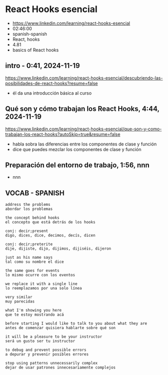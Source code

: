 # React Hooks esencial

- https://www.linkedin.com/learning/react-hooks-esencial
- 02:46:00
- spanish-spanish
- React, hooks
- 4.81
- basics of React hooks

## intro - 0:41, 2024-11-19

https://www.linkedin.com/learning/react-hooks-esencial/descubriendo-las-posibilidades-de-react-hooks?resume=false

- él da una introducción básica al curso

## Qué son y cómo trabajan los React Hooks, 4:44, 2024-11-19

https://www.linkedin.com/learning/react-hooks-esencial/que-son-y-como-trabajan-los-react-hooks?autoSkip=true&resume=false

- habla sobra las diferencias entre los componentes de clase y función
- dice que puedes mezclar los componentes de clase y función

##  Preparación del entorno de trabajo, 1:56, nnn

- nnn

## VOCAB - SPANISH

```
address the problems
abordar los problemas

the concept behind hooks
el concepto que está detrás de los hooks

conj: decir;present
digo, dices, dice, decimos, decís, dicen

conj: decir;preterite
dije, dijiste, dijo, dijimos, dijiséis, dijeron

just as his name says
tal como su nombre el dice

the same goes for events
lo mismo ocurre con los eventos

we replace it with a single line
lo reemplazamos por una solo línea

very similar
muy parecidas

what I'm showing you here
que te estoy mostrando acá

before starting I would like to talk to you about what they are
antes de comenzar quisiera hablarte sobre qué son

it will be a pleasure to be your instructor
será un gusto ser tu instructor

to debug and prevent possible errors
a depurar y prevenir posibles errores

stop using patterns unnecessarily complex
dejar de usar patrones innecesariamente complejos

```
